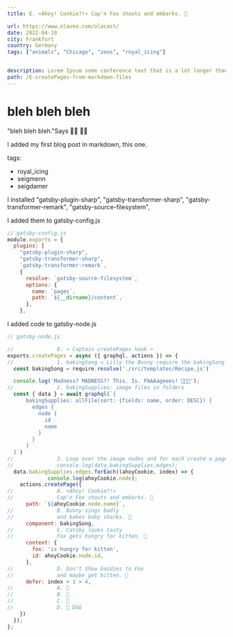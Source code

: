 ```yaml
---
title: E. «Ahoy! Cookie?!» Cap'n Fox shouts and embarks. 🦊

url: https://www.olavea.com/olacast/
date: 2022-04-10
city: Frankfurt
country: Germany
tags: ["animals", "Chicago", "zoos", "royal_icing"]


description: Lorem Ipsum some conference text that is a lot longer than the other one so we can see how it looks.
path: /E-createPages-from-markdown-files
---
```

# bleh bleh bleh
"bleh bleh bleh."Says 🧛‍♀️ 🏴‍☠️


I added my first blog post in markdown, this one.

tags:
  - royal_icing
  - seigmenn
  - seigdamer



I installed
    "gatsby-plugin-sharp",
    "gatsby-transformer-sharp",
    "gatsby-transformer-remark",
    "gatsby-source-filesystem",

I added them to gatsby-config.js

```js
// gatsby-config.js
module.exports = {
  plugins: [
    "gatsby-plugin-sharp",
    "gatsby-transformer-sharp",
    `gatsby-transformer-remark`,
    {
      resolve: `gatsby-source-filesystem`,
      options: {
        name: `pages`,
        path: `${__dirname}/content`,
      },
    },
```

I added code to gatsby-node.js

```js
// gatsby-node.js

//              0. ↪️ Captain createPages hook ↩️
exports.createPages = async ({ graphql, actions }) => {
//              1. bakingSong = Lilly the Bunny require the bakingSong from granny Shark's gingerbread Recipe
  const bakingSong = require.resolve('./src/templates/Recipe.js')

  console.log('Madness? MADNESS?! This. Is. PAAAageees! 💪😺👢');
//              2. bakingSupplies: image files in folders
  const { data } = await graphql(`{
      bakingSupplies: allFile(sort: {fields: name, order: DESC}) {
        edges {
          node {
            id
            name
          }
        }
      }
  }`)
//              3. Loop over the image nodes and for each create a page
//              console.log(data.bakingSupplies.edges);
  data.bakingSupplies.edges.forEach((ahoyCookie, index) => {
             console.log(ahoyCookie.node);
    actions.createPage({
//              A. «Ahoy! Cookie?!»
//              Cap'n Fox shouts and embarks. 🦊
      path: `${ahoyCookie.node.name}`,
//              B. Bunny sings badly
//              and bakes baby sharks. 🐰
      component: bakingSong,
//              C. Catsby looks tasty
//              Fox gets hungry for kitten. 🐯
      context: {
        fox: 'is hungry for kitten',
        id: ahoyCookie.node.id,
      },
//              D. Don't Show Goodies to Fox
//              and maybe get bitten. 🎩
      defer: index + 1 > 4,
//              A. 🦊
//              B. 🐰
//              C. 🐯
//              D. 🎩 DSG
    })
  });
};

```